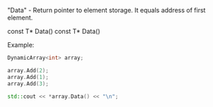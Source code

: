 "Data" - Return pointer to element storage. It equals address of first element.

const T* Data() const
T* Data()

Example:

```C++
DynamicArray<int> array;

array.Add(2);
array.Add(1);
array.Add(3);

std::cout << *array.Data() << "\n";
```